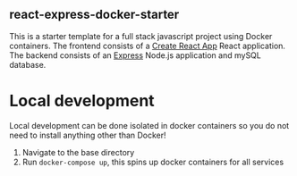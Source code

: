 ## react-express-docker-starter

This is a starter template for a full stack javascript project using Docker containers. The frontend consists of a [Create React App](https://github.com/facebook/create-react-app) React application. The backend consists of an [Express](https://expressjs.com/) Node.js application and mySQL database.

# Local development

Local development can be done isolated in docker containers so you do not need to install anything other than Docker!

1.  Navigate to the base directory
2. Run `docker-compose up`, this spins up docker containers for all services
